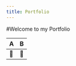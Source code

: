 ```yaml
---
title: Portfolio
---
```


#Welcome to my Portfolio

A | B 
------------ | -------------
:metal:|:camel:

